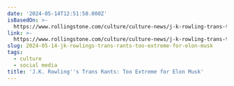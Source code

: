 ```yaml
---
date: '2024-05-14T12:51:50.000Z'
isBasedOn: >-
  https://www.rollingstone.com/culture/culture-news/j-k-rowling-trans-twitter-elon-musk-1235019620/
link: >-
  https://www.rollingstone.com/culture/culture-news/j-k-rowling-trans-twitter-elon-musk-1235019620/
slug: 2024-05-14-jk-rowlings-trans-rants-too-extreme-for-elon-musk
tags:
  - culture
  - social media
title: 'J.K. Rowling''s Trans Rants: Too Extreme for Elon Musk'
---
```

 
